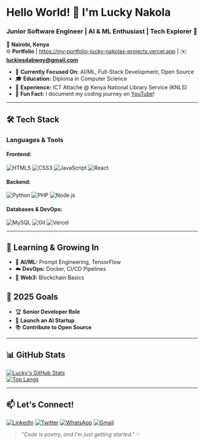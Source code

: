 # Hello World! 👋 I'm Lucky Nakola  
### Junior Software Engineer | AI & ML Enthusiast | Tech Explorer 🚀  

📍 **Nairobi, Kenya**  
🌐 **Portfolio** | https://my-portfolio-lucky-nakolas-projects.vercel.app | ✉️ **luckiesdabwoy@gmail.com**  

- 🔭 **Currently Focused On:** AI/ML, Full-Stack Development, Open Source  
- 🎓 **Education:** Diploma in Computer Science  
- 💼 **Experience:** ICT Attaché @ Kenya National Library Service (KNLS)  
- 🎥 **Fun Fact:** I document my coding journey on [YouTube](#)!  

---

## 🛠️ Tech Stack  

### **Languages & Tools**  

#### Frontend:  
![HTML5](https://img.shields.io/badge/HTML5-E34F26?style=for-the-badge&logo=html5&logoColor=white)
![CSS3](https://img.shields.io/badge/CSS3-1572B6?style=for-the-badge&logo=css3&logoColor=white)
![JavaScript](https://img.shields.io/badge/JavaScript-F7DF1E?style=for-the-badge&logo=javascript&logoColor=black)
![React](https://img.shields.io/badge/React-61DAFB?style=for-the-badge&logo=react&logoColor=black)  

#### Backend:  
![Python](https://img.shields.io/badge/Python-3776AB?style=for-the-badge&logo=python&logoColor=white)
![PHP](https://img.shields.io/badge/PHP-777BB4?style=for-the-badge&logo=php&logoColor=white)
![Node.js](https://img.shields.io/badge/Node.js-339933?style=for-the-badge&logo=nodedotjs&logoColor=white)  

#### Databases & DevOps:  
![MySQL](https://img.shields.io/badge/MySQL-4479A1?style=for-the-badge&logo=mysql&logoColor=white)
![Git](https://img.shields.io/badge/Git-F05032?style=for-the-badge&logo=git&logoColor=white)
![Vercel](https://img.shields.io/badge/Vercel-000000?style=for-the-badge&logo=vercel&logoColor=white)  

---

## 🌱 **Learning & Growing In**  
- 🤖 **AI/ML:** Prompt Engineering, TensorFlow  
- ☁️ **DevOps:** Docker, CI/CD Pipelines  
- 🔗 **Web3:** Blockchain Basics  

## 🎯 **2025 Goals**  
- 🏆 **Senior Developer Role**  
- 🚀 **Launch an AI Startup**  
- 📚 **Contribute to Open Source**  

---

## 📊 **GitHub Stats**  
[![Lucky's GitHub Stats](https://github-readme-stats.vercel.app/api?username=yourusername&show_icons=true&theme=radical&hide_border=true)](https://github.com/yourusername)  
[![Top Langs](https://github-readme-stats.vercel.app/api/top-langs/?username=yourusername&layout=compact&theme=radical&hide_border=true)](https://github.com/yourusername)  

---

## 📫 **Let's Connect!**  
[![LinkedIn](https://img.shields.io/badge/LinkedIn-0077B5?style=for-the-badge&logo=linkedin&logoColor=white)](#)
[![Twitter](https://img.shields.io/badge/Twitter-1DA1F2?style=for-the-badge&logo=twitter&logoColor=white)](#)
[![WhatsApp](https://img.shields.io/badge/WhatsApp-25D366?style=for-the-badge&logo=whatsapp&logoColor=white)](#)
[![Gmail](https://img.shields.io/badge/Gmail-D14836?style=for-the-badge&logo=gmail&logoColor=white)](mailto:luckiesdabwoy@gmail.com)  

> *"Code is poetry, and I’m just getting started."* ✨  
